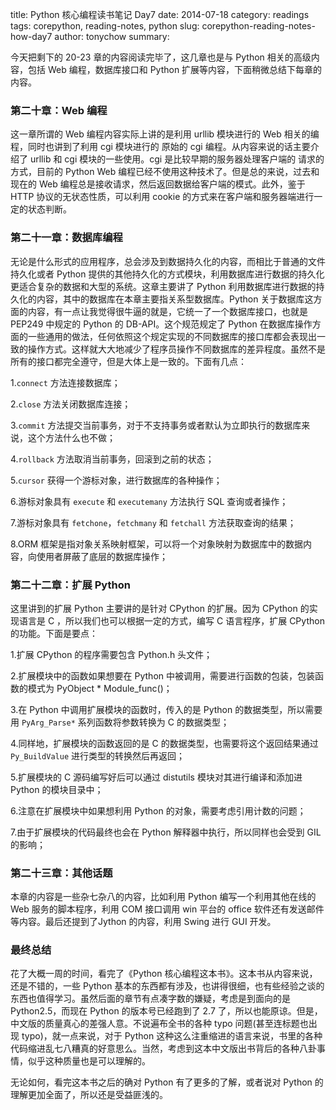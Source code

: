 title: Python 核心编程读书笔记 Day7
date: 2014-07-18
category: readings
tags: corepython, reading-notes, python
slug: corepython-reading-notes-how-day7
author: tonychow
summary: 

今天把剩下的 20-23 章的内容阅读完毕了，这几章也是与 Python 相关的高级内容，包括 Web 编程，数据库接口和 Python 扩展等内容，下面稍微总结下每章的内容。

### 第二十章：Web 编程

这一章所谓的 Web 编程内容实际上讲的是利用 urllib 模块进行的 Web 相关的编程，同时也讲到了利用 cgi 模块进行的
原始的 cgi 编程。从内容来说的话主要介绍了 urllib 和 cgi 模块的一些使用。cgi 是比较早期的服务器处理客户端的
请求的方式，目前的 Python Web 编程已经不使用这种技术了。但是总的来说，过去和现在的 Web 编程总是接收请求，然后返回数据给客户端的模式。此外，鉴于 HTTP 协议的无状态性质，可以利用 cookie 的方式来在客户端和服务器端进行一定的状态判断。

### 第二十一章：数据库编程

无论是什么形式的应用程序，总会涉及到数据持久化的内容，而相比于普通的文件持久化或者 Python 提供的其他持久化的方式模块，利用数据库进行数据的持久化更适合复杂的数据和大型的系统。这章主要讲了 Python 利用数据库进行数据的持久化的内容，其中的数据库在本章主要指关系型数据库。Python 关于数据库这方面的内容，有一点让我觉得很牛逼的就是，它统一了一个数据库接口，也就是 PEP249 中规定的 Python 的 DB-API。这个规范规定了 Python 在数据库操作方面的一些通用的做法，任何依照这个规定实现的不同数据库的接口库都会表现出一致的操作方式。这样就大大地减少了程序员操作不同数据库的差异程度。虽然不是所有的接口都完全遵守，但是大体上是一致的。下面有几点：

1.`connect` 方法连接数据库；

2.`close` 方法关闭数据库连接；

3.`commit` 方法提交当前事务，对于不支持事务或者默认为立即执行的数据库来说，这个方法什么也不做；

4.`rollback` 方法取消当前事务，回滚到之前的状态；

5.`cursor` 获得一个游标对象，进行数据库的各种操作；

6.游标对象具有 `execute` 和 `executemany` 方法执行 SQL 查询或者操作；

7.游标对象具有 `fetchone`，`fetchmany` 和 `fetchall` 方法获取查询的结果；

8.ORM 框架是指对象关系映射框架，可以将一个对象映射为数据库中的数据内容，向使用者屏蔽了底层的数据库操作；

### 第二十二章：扩展 Python

这里讲到的扩展 Python 主要讲的是针对 CPython 的扩展。因为 CPython 的实现语言是 C ，所以我们也可以根据一定的方式，编写 C 语言程序，扩展 CPython 的功能。下面是要点：

1.扩展 CPython 的程序需要包含 Python.h 头文件；

2.扩展模块中的函数如果想要在 Python 中被调用，需要进行函数的包装，包装函数的模式为 PyObject * Module_func()；

3.在 Python 中调用扩展模块的函数时，传入的是 Python 的数据类型，所以需要用 `PyArg_Parse*` 系列函数将参数转换为 C 的数据类型；

4.同样地，扩展模块的函数返回的是 C 的数据类型，也需要将这个返回结果通过　`Py_BuildValue` 进行类型的转换然后再返回；

5.扩展模块的 C 源码编写好后可以通过 distutils 模块对其进行编译和添加进 Python 的模块目录中；

6.注意在扩展模块中如果想利用 Python 的对象，需要考虑引用计数的问题；

7.由于扩展模块的代码最终也会在 Python 解释器中执行，所以同样也会受到 GIL 的影响；

### 第二十三章：其他话题

本章的内容是一些杂七杂八的内容，比如利用 Python 编写一个利用其他在线的 Web 服务的脚本程序，利用 COM 接口调用 win 平台的 office 软件还有发送邮件等内容。最后还提到了Jython 的内容，利用 Swing 进行 GUI 开发。

### 最终总结

花了大概一周的时间，看完了《Python 核心编程这本书》。这本书从内容来说，还是不错的，一些 Python 基本的东西都有涉及，也讲得很细，也有些经验之谈的东西也值得学习。虽然后面的章节有点凑字数的嫌疑，考虑是到面向的是 Python2.5，而现在 Python 的版本号已经跑到了 2.7 了，所以也能原谅。但是，中文版的质量真心的差强人意。不说遍布全书的各种 typo 问题(甚至连标题也出现 typo)，就一点来说，对于 Python 这种这么注重缩进的语言来说，书里的各种代码缩进乱七八糟真的好意思么。当然，考虑到这本中文版出书背后的各种八卦事情，似乎这种质量也是可以理解的。

无论如何，看完这本书之后的确对 Python 有了更多的了解，或者说对 Python 的理解更加全面了，所以还是受益匪浅的。
